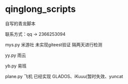 # qinglong_scripts
自写的青龙脚本

联系方式：qq -> 2366253094

mys.py 米游社 未实现giteest验证 隔两天进行检测

yy.py 雨云

yb.py 易班

plane.py 飞机 已经实现 GLADOS、iKuuu(暂时失效、yuncat
